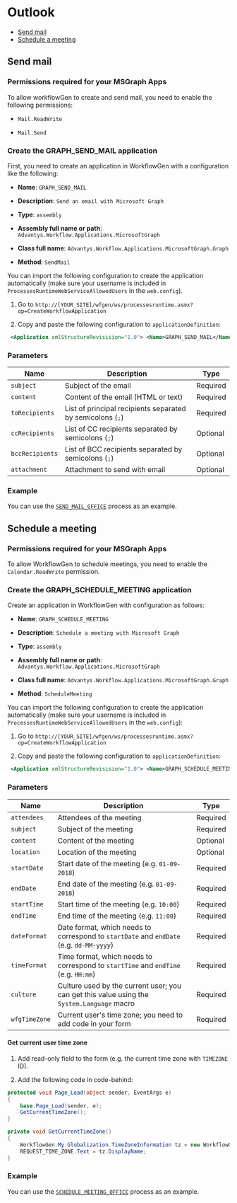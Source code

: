 # Outlook

- [Send mail](#send-mail)
- [Schedule a meeting](#schedule-a-meeting)

## Send mail

### Permissions required for your MSGraph Apps

To allow workflowGen to create and send mail, you need to enable the following permissions:

- `Mail.ReadWrite`

- `Mail.Send`

### Create the GRAPH_SEND_MAIL application

First, you need to create an application in WorkflowGen with a configuration like the following:

- **Name**: `GRAPH_SEND_MAIL`

- **Description**: `Send an email with Microsoft Graph`

- **Type**: `assembly`

- **Assembly full name or path**: `Advantys.Workflow.Applications.MicrosoftGraph`

- **Class full name**: `Advantys.Workflow.Applications.MicrosoftGraph.Graph`

- **Method**: `SendMail`

You can import the following configuration to create the application automatically (make sure your username is included in `ProcessesRuntimeWebServiceAllowedUsers` in the `web.config`).

1. Go to `http://[YOUR_SITE]/wfgen/ws/processesruntime.asmx?op=CreateWorkflowApplication`

2. Copy and paste the following configuration to `applicationDefinition`:

```xml
 <Application xmlStructureRevisision="1.0"> <Name>GRAPH_SEND_MAIL</Name> <Description>Send an email with microsoft graph</Description> <Type>ASSEMBLY</Type> <Method>SendMail</Method> <Active>Y</Active> <Assembly>Advantys.Workflow.Applications.MicrosoftGraph</Assembly> <Class>Advantys.Workflow.Applications.MicrosoftGraph.Graph</Class> <Parameters> <Parameter> <Name>subject</Name> <Description>subject</Description> <DataType>TEXT</DataType> <Direction>IN</Direction> <Required>Y</Required> <Default>N</Default> </Parameter> <Parameter> <Name>content</Name> <Description>content</Description> <DataType>TEXT</DataType> <Direction>IN</Direction> <Required>Y</Required> <Default>N</Default> </Parameter> <Parameter> <Name>toRecipients</Name> <Description>toRecipients</Description> <DataType>TEXT</DataType> <Direction>IN</Direction> <Required>Y</Required> <Default>N</Default> </Parameter> <Parameter> <Name>ccRecipients</Name> <Description>ccRecipients</Description> <DataType>TEXT</DataType> <Direction>IN</Direction> <Required>Y</Required> <Default>N</Default> </Parameter> <Parameter> <Name>bccRecipients</Name> <Description>bccRecipients</Description> <DataType>TEXT</DataType> <Direction>IN</Direction> <Required>Y</Required> <Default>N</Default> </Parameter> <Parameter> <Name>attachment</Name> <Description>attachment</Description> <DataType>FILE</DataType> <Direction>IN</Direction> <Required>Y</Required> <Default>N</Default> </Parameter> <Parameter> <Name>RETURN_VALUE</Name> <Description>RETURN_VALUE</Description> <DataType>TEXT</DataType> <Direction>OUT</Direction> <Required>Y</Required> <Default>N</Default> </Parameter> </Parameters> </Application>
```

### Parameters
| Name | Description | Type |
| --- | --- |---|
|`subject`|Subject of the email|Required|
|`content`|Content of the email (HTML or text)|Required|
|`toRecipients`|List of principal recipients separated by semicolons (`;`)| Required |
|`ccRecipients`|List of CC recipients separated by semicolons (`;`)| Optional |
|`bccRecipients`|List of BCC recipients separated by semicolons (`;`)| Optional |
|`attachment`|Attachment to send with email|Optional|

### Example

You can use the [`SEND_MAIL_OFFICE`](https://github.com/advantys/workflowgen-microsoft-graph/blob/master/processes/Outlook/SEND_MAIL_OFFICEv1.xml) process as an example.

## Schedule a meeting

### Permissions required for your MSGraph Apps

To allow WorkflowGen to schedule meetings, you need to enable the `Calendar.ReadWrite` permission.


### Create the GRAPH_SCHEDULE_MEETING application

Create an application in WorkflowGen with configuration as follows:

- **Name**: `GRAPH_SCHEDULE_MEETING`

- **Description**: `Schedule a meeting with Microsoft Graph`

- **Type**: `assembly`

- **Assembly full name or path**: `Advantys.Workflow.Applications.MicrosoftGraph`

- **Class full name**: `Advantys.Workflow.Applications.MicrosoftGraph.Graph`

- **Method**: `ScheduleMeeting`

You can import the following configuration to create the application automatically (make sure your username is included in `ProcessesRuntimeWebServiceAllowedUsers` in the `web.config`):

1. Go to `http://[YOUR_SITE]/wfgen/ws/processesruntime.asmx?op=CreateWorkflowApplication`

2. Copy and paste the following configuration to `applicationDefinition`:

```xml
 <Application xmlStructureRevisision="1.0"> <Name>GRAPH_SCHEDULE_MEETING</Name> <Description>Schedule a meeting with microsoft graph</Description> <Type>ASSEMBLY</Type> <Method>ScheduleMeeting</Method> <Active>Y</Active> <Assembly>Advantys.Workflow.Applications.MicrosoftGraph</Assembly> <Class>Advantys.Workflow.Applications.MicrosoftGraph.Graph</Class> <Parameters> <Parameter> <Name>attendees</Name> <Description>attendees</Description> <DataType>TEXT</DataType> <Direction>IN</Direction> <Required>Y</Required> <Default>N</Default> </Parameter> <Parameter> <Name>subject</Name> <Description>subject</Description> <DataType>TEXT</DataType> <Direction>IN</Direction> <Required>Y</Required> <Default>N</Default> </Parameter> <Parameter> <Name>content</Name> <Description>content</Description> <DataType>TEXT</DataType> <Direction>IN</Direction> <Required>Y</Required> <Default>N</Default> </Parameter> <Parameter> <Name>location</Name> <Description>location</Description> <DataType>TEXT</DataType> <Direction>IN</Direction> <Required>Y</Required> <Default>N</Default> </Parameter> <Parameter> <Name>startDate</Name> <Description>startDate</Description> <DataType>TEXT</DataType> <Direction>IN</Direction> <Required>Y</Required> <Default>N</Default> </Parameter> <Parameter> <Name>startTime</Name> <Description>startTime</Description> <DataType>TEXT</DataType> <Direction>IN</Direction> <Required>Y</Required> <Default>N</Default> </Parameter> <Parameter> <Name>endDate</Name> <Description>endDate</Description> <DataType>TEXT</DataType> <Direction>IN</Direction> <Required>Y</Required> <Default>N</Default> </Parameter> <Parameter> <Name>endTime</Name> <Description>endTime</Description> <DataType>TEXT</DataType> <Direction>IN</Direction> <Required>Y</Required> <Default>N</Default> </Parameter> <Parameter> <Name>dateFormat</Name> <Description>dateFormat</Description> <DataType>TEXT</DataType> <Direction>IN</Direction> <Required>Y</Required> <Default>N</Default> </Parameter> <Parameter> <Name>timeFormat</Name> <Description>timeFormat</Description> <DataType>TEXT</DataType> <Direction>IN</Direction> <Required>Y</Required> <Default>N</Default> </Parameter> <Parameter> <Name>culture</Name> <Description>culture</Description> <DataType>TEXT</DataType> <Direction>IN</Direction> <Required>Y</Required> <Default>N</Default> </Parameter> <Parameter> <Name>wfgTimeZone</Name> <Description>wfgTimeZone</Description> <DataType>TEXT</DataType> <Direction>IN</Direction> <Required>Y</Required> <Default>N</Default> </Parameter> <Parameter> <Name>RETURN_VALUE</Name> <Description>RETURN_VALUE</Description> <DataType>TEXT</DataType> <Direction>OUT</Direction> <Required>Y</Required> <Default>N</Default> </Parameter> </Parameters> </Application>
```

### Parameters
| Name | Description | Type |
| --- | --- |---|
| `attendees` | Attendees of the meeting | Required |
| `subject` | Subject of the meeting | Required |
| `content` | Content of the meeting | Optional |
| `location` | Location of the meeting | Optional |
| `startDate` | Start date of the meeting (e.g. `01-09-2018`) | Required |
| `endDate` | End date of the meeting (e.g. `01-09-2018`) | Required |
| `startTime` | Start time of the meeting (e.g. `10:00`) | Required |
| `endTime` | End time of the meeting (e.g. `11:00`) | Required |
| `dateFormat` | Date format, which needs to correspond to `startDate` and `endDate` (e.g. `dd-MM-yyyy`) | Required |
| `timeFormat` | Time format, which needs to correspond to `startTime` and `endTime` (e.g. `HH:mm`) | Required |
| `culture` | Culture used by the current user; you can get this value using the `System.Language` macro | Required |
| `wfgTimeZone` | Current user's time zone; you need to add code in your form | Required |

#### Get current user time zone

1. Add read-only field to the form (e.g. the current time zone with `TIMEZONE` ID).

2. Add the following code in code-behind:

```csharp
protected void Page_Load(object sender, EventArgs e)
{
    base.Page_Load(sender, e);
    GetCurrentTimeZone();
}

private void GetCurrentTimeZone()
{
    WorkflowGen.My.Globalization.TimeZoneInformation tz = new WorkflowGen.My.Globalization.TimeZoneInformation(this.CurrentTimeZoneInfo);
    REQUEST_TIME_ZONE.Text = tz.DisplayName;
}
```

### Example

You can use the [`SCHEDULE_MEETING_OFFICE`](https://github.com/advantys/workflowgen-microsoft-graph/blob/master/processes/Outlook/SCHEDULE_MEETING_OFFICEv1.xml) process as an example.
